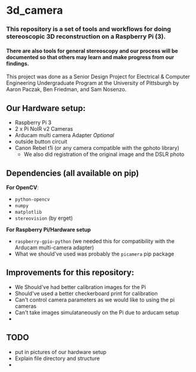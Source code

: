 # 3d_camera

### This repository is a set of tools and workflows for doing stereoscopic 3D reconstruction on a Raspberry Pi (3). 

#### There are also tools for general stereoscopy and our process will be documented so that others may learn and make progress from our findings.


This project was done as a Senior Design Project for Electrical & Computer Engineering Undergraduate Program at the University of Pittsburgh by Aaron Paczak, Ben Friedman, and Sam Nosenzo.

## Our Hardware setup:
 - Raspberry Pi 3
 - 2 x Pi NoIR v2 Cameras
 - Arducam multi camera Adapter
*Optional*
 - outside button circuit
 - Canon Rebel t1i (or any camera compatible with the gphoto library)
    - We also did registration of the original image and the DSLR photo


## Dependencies (all available on pip)
**For OpenCV**:
 - `python-opencv`
 - `numpy`
 - `matplotlib`
 - `stereovision` (by erget)

**For Raspberry Pi/Hardware setup**
 - `raspberry-gpio-python` (we needed this for compatibility with the Arducam multi-camera adapter)
 - What we should've used was probably the `picamera` pip package

## Improvements for this repository:
 - We Should've had better calibration images for the Pi
 - Should've used a better checkerboard print for calibration
 - Can't control camera parameters as we would like to using the pi cameras
 - Can't take images simulataneously on the Pi due to arducam setup
 - 

## TODO
 - put in pictures of our hardware setup
 - Explain file directory and structure
 - 